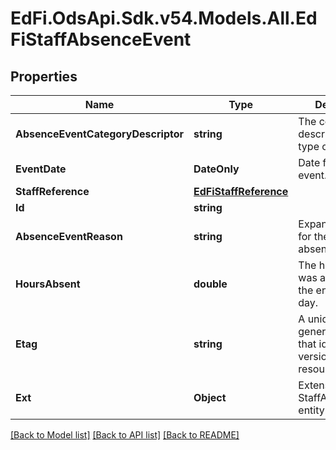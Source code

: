# EdFi.OdsApi.Sdk.v54.Models.All.EdFiStaffAbsenceEvent

## Properties

Name | Type | Description | Notes
------------ | ------------- | ------------- | -------------
**AbsenceEventCategoryDescriptor** | **string** | The code describing the type of absence. | 
**EventDate** | **DateOnly** | Date for this leave event. | 
**StaffReference** | [**EdFiStaffReference**](EdFiStaffReference.md) |  | 
**Id** | **string** |  | [optional] 
**AbsenceEventReason** | **string** | Expanded reason for the staff absence. | [optional] 
**HoursAbsent** | **double** | The hours the staff was absent, if not the entire working day. | [optional] 
**Etag** | **string** | A unique system-generated value that identifies the version of the resource. | [optional] 
**Ext** | **Object** | Extensions to the StaffAbsenceEvent entity. | [optional] 

[[Back to Model list]](../../README.md#documentation-for-models) [[Back to API list]](../../README.md#documentation-for-api-endpoints) [[Back to README]](../../README.md)

